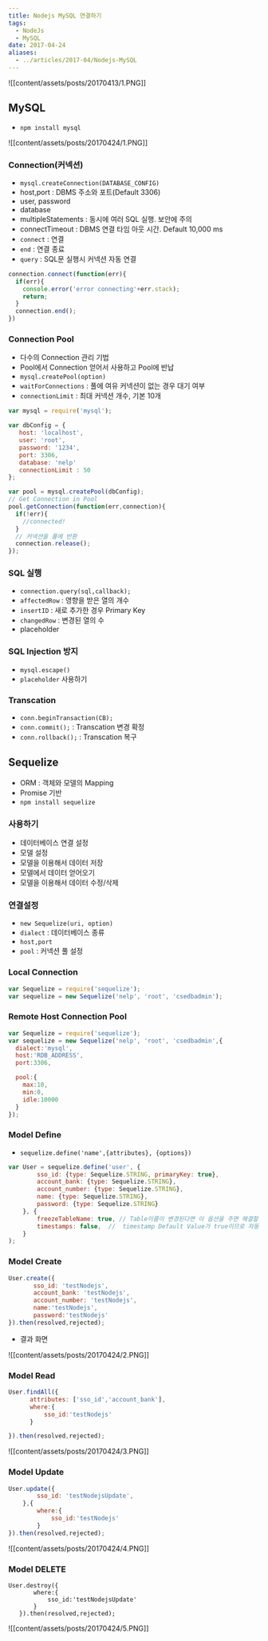 ```yaml
---
title: Nodejs MySQL 연결하기
tags:
  - NodeJs
  - MySQL
date: 2017-04-24
aliases: 
  - ../articles/2017-04/Nodejs-MySQL
---
```


![[content/assets/posts/20170413/1.PNG]]

## MySQL
- `npm install mysql`

![[content/assets/posts/20170424/1.PNG]]

### Connection(커넥션)
- `mysql.createConnection(DATABASE_CONFIG)`
- host,port : DBMS 주소와 포트(Default 3306)
- user, password
- database
- multipleStatements : 동시에 여러 SQL 실행. 보안에 주의
- connectTimeout : DBMS 연결 타임 아웃 시간. Default 10,000 ms
- `connect` : 연결
- `end` : 연결 종료
- `query` : SQL문 실행시 커넥션 자동 연결

``` javascript
connection.connect(function(err){
  if(err){
    console.error('error connecting'+err.stack);
    return;
  }
  connection.end();
})
```

### Connection Pool
- 다수의 Connection 관리 기법
- Pool에서 Connection 얻어서 사용하고 Pool에 반납
- `mysql.createPool(option)`
- `waitForConnections` : 풀에 여유 커넥션이 없는 경우 대기 여부
- `connectionLimit` : 최대 커넥션 개수, 기본 10개

``` javascript
var mysql = require('mysql');

var dbConfig = {
   host: 'localhost',
   user: 'root',
   password: '1234',
   port: 3306,
   database: 'nelp'
   connectionLimit : 50
};

var pool = mysql.createPool(dbConfig);
// Get Connection in Pool
pool.getConnection(function(err,connection){
  if(!err){
    //connected!
  }
  // 커넥션을 풀에 반환
  connection.release();
});
```

### SQL 실행
- `connection.query(sql,callback);`
- `affectedRow` : 영향을 받은 열의 개수
- `insertID` : 새로 추가한 경우 Primary Key
- `changedRow` : 변경된 열의 수
- placeholder

### SQL Injection 방지
- `mysql.escape()`
- `placeholder` 사용하기

### Transcation
- `conn.beginTransaction(CB);`
- `conn.commit();` : Transcation 변경 확정
- `conn.rollback();` : Transcation 복구

## Sequelize
- ORM : 객체와 모델의 Mapping
- Promise 기반
- `npm install sequelize`

### 사용하기
- 데이터베이스 연결 설정
- 모델 설정
- 모델을 이용해서 데이터 저장
- 모델에서 데이터 얻어오기
- 모델을 이용해서 데이터 수정/삭제

### 연결설정
- `new Sequelize(uri, option)`
- `dialect` : 데이터베이스 종류
- `host,port`
- `pool` : 커넥션 풀 설정

### Local Connection

``` javascript
var Sequelize = require('sequelize');
var sequelize = new Sequelize('nelp', 'root', 'csedbadmin');
```

### Remote Host Connection Pool

``` javascript
var Sequelize = require('sequelize');
var sequelize = new Sequelize('nelp', 'root', 'csedbadmin',{
  dialect:'mysql',
  host:'RDB_ADDRESS',
  port:3306,

  pool:{
    max:10,
    min:0,
    idle:10000
  }
});
```

### Model Define
- `sequelize.define('name',{attributes}, {options})`

``` javascript
var User = sequelize.define('user', {
        sso_id: {type: Sequelize.STRING, primaryKey: true},
        account_bank: {type: Sequelize.STRING},
        account_number: {type: Sequelize.STRING},
        name: {type: Sequelize.STRING},
        password: {type: Sequelize.STRING}
    }, {
        freezeTableName: true, // Table이름이 변경된다면 이 옵션을 주면 해결할 수 있다.
        timestamps: false,  //  timestamp Default Value가 true이므로 자동으로 입력되는 경우가 있는데 false를 통해 제거 할 수 있다.
    }
);
```

### Model Create

``` javascript
User.create({
       sso_id: 'testNodejs',
       account_bank: 'testNodejs',
       account_number: 'testNodejs',
       name:'testNodejs',
       password:'testNodejs'
}).then(resolved,rejected);
```

- 결과 화면

![[content/assets/posts/20170424/2.PNG]]

### Model Read

``` javascript
User.findAll({
      attributes: ['sso_id','account_bank'],
      where:{
          sso_id:'testNodejs'
      }

}).then(resolved,rejected);
```

![[content/assets/posts/20170424/3.PNG]]

### Model Update

``` javascript
User.update({
        sso_id: 'testNodejsUpdate',
    },{
        where:{
            sso_id:'testNodejs'
        }
}).then(resolved,rejected);
```

![[content/assets/posts/20170424/4.PNG]]

### Model DELETE

``` javascriptÂ
User.destroy({
       where:{
           sso_id:'testNodejsUpdate'
       }
   }).then(resolved,rejected);
```

![[content/assets/posts/20170424/5.PNG]]
